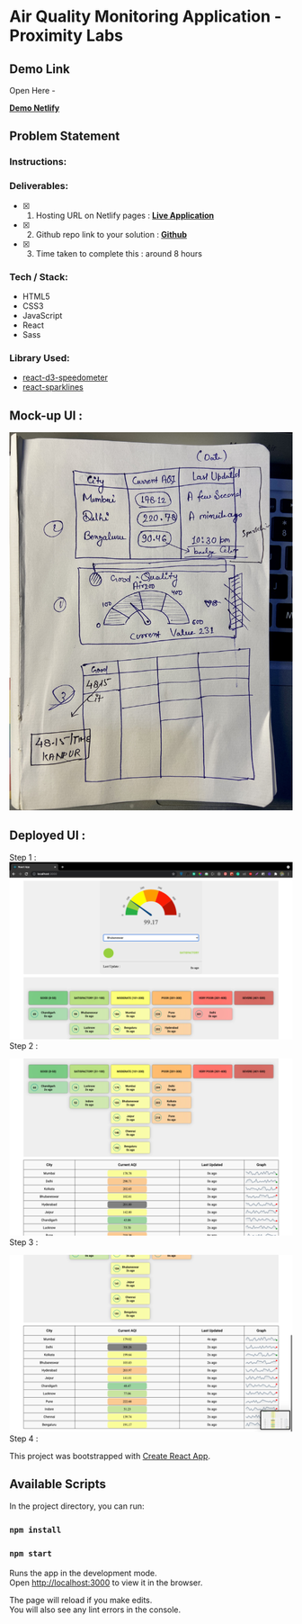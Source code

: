 # Air Quality Monitoring Application - Proximity Labs

## Demo Link

Open Here -

[ **Demo Netlify** ](https://amazing-minsky-53cfda.netlify.app/)
<br/>

## Problem Statement

### Instructions:

### Deliverables:

- [x] 1. Hosting URL on Netlify pages : [ **Live Application** ]()
- [x] 2. Github repo link to your solution : [ **Github** ]()
- [x] 3. Time taken to complete this : around 8 hours

### Tech / Stack:

- HTML5
- CSS3
- JavaScript
- React
- Sass

### Library Used:

- [react-d3-speedometer](https://www.npmjs.com/package/react-d3-speedometer)
- [react-sparklines](http://borisyankov.github.io/react-sparklines/)

## Mock-up UI :

![Screenshot](./screenshots/ui.jpg)
<br/>

## Deployed UI :

Step 1 :
![Screenshot](./screenshots/1.png)
Step 2 :
<br/>

![Screenshot](./screenshots/2.png)
Step 3 :
<br/>

![Screenshot](./screenshots/3.png)
Step 4 :
<br/>

This project was bootstrapped with [Create React App](https://github.com/facebook/create-react-app).

## Available Scripts

In the project directory, you can run:

### `npm install`

### `npm start`

Runs the app in the development mode.<br />
Open [http://localhost:3000](http://localhost:3000) to view it in the browser.

The page will reload if you make edits.<br />
You will also see any lint errors in the console.
